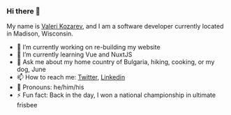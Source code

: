 ### Hi there 👋


My name is [Valeri Kozarev](https://valerikozarev.github.io/), and I am a software developer currently located in Madison, Wisconsin.

- 🔭 I’m currently working on re-building my website
- 🌱 I’m currently learning Vue and NuxtJS
- 💬 Ask me about my home country of Bulgaria, hiking, cooking, or my dog, June
- 📫 How to reach me: [Twitter](https://twitter.com/ValKozarev), [Linkedin](https://www.linkedin.com/in/valeri-kozarev/)
- :adult: Pronouns: he/him/his
- ⚡ Fun fact: Back in the day, I won a national championship in ultimate frisbee

<!--
**ValeriKozarev/ValeriKozarev** is a ✨ _special_ ✨ repository because its `README.md` (this file) appears on your GitHub profile.

Here are some ideas to get you started:

- 🔭 I’m currently working on ...
- 🌱 I’m currently learning ...
- 👯 I’m looking to collaborate on ...
- 🤔 I’m looking for help with ...
- 💬 Ask me about ...
- 📫 How to reach me: ...
- 😄 Pronouns: ...
- ⚡ Fun fact: ...
-->
